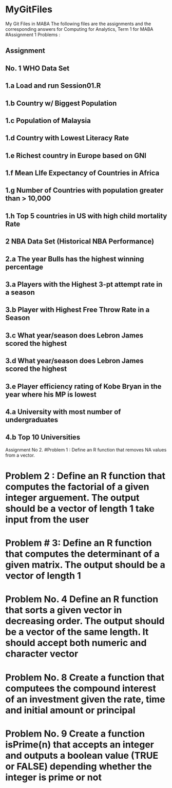 # MyGitFiles
My Git Files in MABA 
The following files are the assignments and the corresponding answers for Computing for Analytics, Term 1 for MABA 
#Assignment 1 Problems :
## Assignment 
## No. 1 WHO Data Set
## 1.a Load and run Session01.R
## 1.b Country w/ Biggest Population 
## 1.c Population of Malaysia
## 1.d Country with Lowest Literacy Rate
## 1.e Richest country in Europe based on GNI
## 1.f Mean LIfe Expectancy of Countries in Africa
## 1.g Number of Countries with population greater than > 10,000
## 1.h Top 5 countries in US with high child mortality Rate 
## 2 NBA Data Set (Historical NBA Performance)
## 2.a The year Bulls has the highest winning percentage
## 3.a Players with the Highest 3-pt attempt rate in a season
## 3.b Player with Highest Free Throw Rate in a Season 
## 3.c What year/season does Lebron James scored the highest
## 3.d What year/season does Lebron James scored the highest
## 3.e Player efficiency rating of Kobe Bryan in the year where his MP is lowest
## 4.a University with most number of undergraduates
## 4.b Top 10 Universities 

Assignment No 2. 
#Problem 1 : Define an R function that removes NA values from a vector.
# Problem 2 : Define an R function that computes the factorial of a given integer arguement. The output should be a vector of length 1 take input from the user
# Problem # 3: Define an R function that computes the determinant of a given matrix.  The output should be a vector of length 1
# Problem No. 4 Define an R function that sorts a given vector in decreasing order. The output should be a vector of the same length. It should accept both numeric and character vector 
# Problem No. 8 Create a function that computees the compound interest of an investment given the rate, time and initial amount or principal
# Problem No. 9 Create a function isPrime(n) that accepts an integer and outputs a boolean value (TRUE or FALSE) depending whether the integer is prime or not

